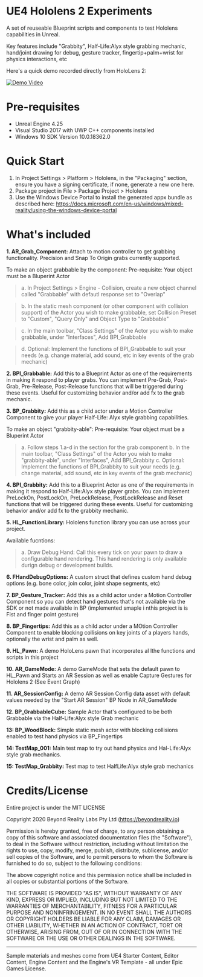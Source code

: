 # UE4 Hololens 2 Experiments
A set of reuseable Blueprint scripts and components to test Hololens capabilities in Unreal. 

Key features include "Grabbity", Half-Life:Alyx style grabbing mechanic, hand/joint drawing for debug, gesture tracker, fingertip+palm+wrist for physics interactions, etc

Here's a quick demo recorded directly from HoloLens 2:

[![Demo Video](https://img.youtube.com/vi/ifp68o6eSgM/0.jpg)](https://youtu.be/ifp68o6eSgM)

# Pre-requisites
- Unreal Engine 4.25
- Visual Studio 2017 with UWP C++ components installed
- Windows 10 SDK Version 10.0.18362.0

# Quick Start
1. In Project Settings > Platform > Hololens, in the "Packaging" section, ensure you have a signing certificate, if none, generate a new one here.
2. Package project in File > Package Project > Hololens
3. Use the WIndows Device Portal to install the generated appx bundle as described here: https://docs.microsoft.com/en-us/windows/mixed-reality/using-the-windows-device-portal

# What's included
**1. AR_Grab_Component:** Attach to motion controller to get grabbing functionality. Precision and Snap To Origin grabs currently supported.
 
To make an object grabbable by the component:
Pre-requisite: Your object must be a Bluperint Actor

> a. In Project Settings > Engine - Collision, create a new object channel called "Grabbable" with defautl response set to "Overlap"

> b. In the static mesh component (or other component with collision support) of the Actor you wish to make grabbable, set Collision Preset to "Custom", "Query Only" and Object Type to "Grabbable"

> c. In the main toolbar, "Class Settings"  of the Actor you wish to make grabbable, under "Interfaces", Add BPI_Grabbable

> d. Optional: Implement the functions of BPI_Grabbable to suit your needs (e.g. change material, add sound, etc in key events of the grab mechanic)

**2. BPI_Grabbable:** Add this to a Blueprint Actor as one of the requirements in making it respond to player grabs. You can implement Pre-Grab, Post-Grab, Pre-Release, Post-Release functions that will be triggered during these events. Useful for customizing behavior and/or add fx to the grab mechanic.

**3. BP_Grabbity:** Add this as a child actor under a Motion Controller Component to give your player Half-Life: Alyx style grabbing capabilities.

To make an object "grabbity-able":
Pre-requisite: Your object must be a Bluperint Actor
> a. Follow steps 1.a-d in the section for the grab component
> b. In the main toolbar, "Class Settings"  of the Actor you wish to make "grabbity-able", under "Interfaces", Add BPI_Grabbity
> c. Optional: Implement the functions of BPI_Grabbity to suit your needs (e.g. change material, add sound, etc in key events of the grab mechanic)

**4. BPI_Grabbity:** Add this to a Blueprint Actor as one of the requirements in making it respond to Half-Life:Alyx style player grabs. You can implement PreLockOn, PostLockOn, PreLockRelease, PostLockRelease and Reset functions that will be triggered during these events. Useful for customizing behavior and/or add fx to the grabbity mechanic.

**5. HL_FunctionLibrary:** Hololens function library you can use across your project. 

Available fucntions:
> a. Draw Debug Hand: Call this every tick on your pawn to draw a configurable hand rendering. This hand rendering is only available durign debug or development builds.

**6. FHandDebugOptions:** A custom struct that defines custom hand debug options (e.g. bone color, join color, joint shape segments, etc)

**7. BP_Gesture_Tracker:** Add this as a child actor under a Motion Controller Component so you can detect hand gestures that's not available via the SDK or not made available in BP (implemented smaple i nthis project is is Fist and finger point gesture)

**8. BP_Fingertips:** Add this as a child actor under a MOtion Controller Component to enable blocking collisions on key joints of a players hands, optionally the wrist and palm as well.

**9. HL_Pawn:** A demo HoloLens pawn that incorporates al lthe functions and scripts in this project

**10. AR_GameMode:** A demo GameMode that sets the default pawn to HL_Pawn and Starts an AR Session as well as enable Capture Gestures for Hololens 2 (See Event Graph)

**11. AR_SessionConfig:** A demo AR Session Config data asset with default values needed by the "Start AR Session" BP Node in AR_GameMode

**12. BP_GrabbableCube:** Sample Actor that's configured to be both Grabbable via the Half-Life:Alyx style Grab mechanic

**13: BP_WoodBlock:** Simple static mesh actor with blocking collisions enabled to test hand physics via BP_Fingertips

**14: TestMap_001:** Main test map to try out hand physics and Hal-Life:Alyx style grab mechanics.

**15: TestMap_Grabbity:** Test map to test HalfLife:Alyx style grab mechanics

# Credits/License
Entire project is under the MIT LICENSE

Copyright 2020 Beyond Reality Labs Pty Ltd (https://beyondreality.io)

Permission is hereby granted, free of charge, to any person obtaining a copy of this software and associated documentation files (the "Software"), to deal in the Software without restriction, including without limitation the rights to use, copy, modify, merge, publish, distribute, sublicense, and/or sell copies of the Software, and to permit persons to whom the Software is furnished to do so, subject to the following conditions:

The above copyright notice and this permission notice shall be included in all copies or substantial portions of the Software.

THE SOFTWARE IS PROVIDED "AS IS", WITHOUT WARRANTY OF ANY KIND, EXPRESS OR IMPLIED, INCLUDING BUT NOT LIMITED TO THE WARRANTIES OF MERCHANTABILITY, FITNESS FOR A PARTICULAR PURPOSE AND NONINFRINGEMENT. IN NO EVENT SHALL THE AUTHORS OR COPYRIGHT HOLDERS BE LIABLE FOR ANY CLAIM, DAMAGES OR OTHER LIABILITY, WHETHER IN AN ACTION OF CONTRACT, TORT OR OTHERWISE, ARISING FROM, OUT OF OR IN CONNECTION WITH THE SOFTWARE OR THE USE OR OTHER DEALINGS IN THE SOFTWARE.

---
Sample materials and meshes come from UE4 Starter Content, Editor Content, Engine Content and the Engine's VR Template - all under Epic Games License.
